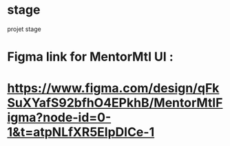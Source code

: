 # stage
projet stage
# Figma link for MentorMtl UI :
# https://www.figma.com/design/qFkSuXYafS92bfhO4EPkhB/MentorMtlFigma?node-id=0-1&t=atpNLfXR5ElpDlCe-1
